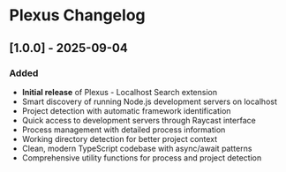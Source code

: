 # Plexus Changelog

## [1.0.0] - 2025-09-04

### Added
- **Initial release** of Plexus - Localhost Search extension
- Smart discovery of running Node.js development servers on localhost
- Project detection with automatic framework identification
- Quick access to development servers through Raycast interface
- Process management with detailed process information
- Working directory detection for better project context
- Clean, modern TypeScript codebase with async/await patterns
- Comprehensive utility functions for process and project detection
